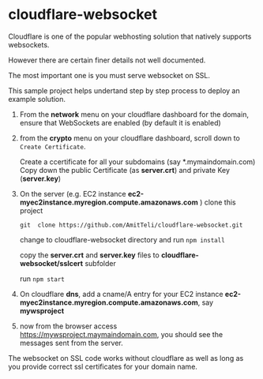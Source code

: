 # cloudflare-websocket

Cloudflare is one of the popular webhosting solution that natively supports websockets.

However there are certain finer details not well documented.

The most important one is you must serve websocket on SSL.

This sample project helps undertand step by step process to deploy an example solution.

1. From the **network** menu on your cloudflare dashboard for  the domain, ensure that WebSockets are enabled (by default it is enabled)

2. from the **crypto** menu on your cloudflare dashboard, scroll down to `Create Certificate`.

    Create a ccertificate for all your subdomains (say *.mymaindomain.com) Copy down the public Certificate (as **server.crt**) and private Key (**server.key**)

3. On the server (e.g. EC2 instance **ec2-myec2instance.myregion.compute.amazonaws.com** ) clone this project

    `git  clone https://github.com/AmitTeli/cloudflare-websocket.git`

    change to cloudflare-websocket directory and run `npm install`
    
    copy the **server.crt** and **server.key** files to **cloudflare-websocket/sslcert** subfolder

    run `npm start`

4. On cloudflare **dns**, add a cname/A entry for your EC2 instance **ec2-myec2instance.myregion.compute.amazonaws.com**, say **mywsproject**

5. now from the browser access https://mywsproject.maymaindomain.com, you should see the messages sent from the server.

The websocket on SSL code works without cloudflare as well as long as you provide correct ssl certificates for your domain name.
